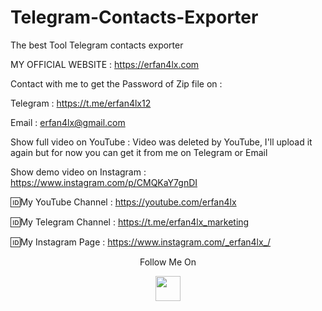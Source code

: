 # Telegram-Contacts-Exporter
The best Tool Telegram contacts exporter

 MY OFFICIAL WEBSITE : https://erfan4lx.com

Contact with me to get the Password of Zip file on :

 Telegram : https://t.me/erfan4lx12
  
 Email : erfan4lx@gmail.com
  
 Show full video on YouTube : Video was deleted by YouTube, I'll upload it again but for now you can get it from me on Telegram or Email

Show demo video on Instagram : https://www.instagram.com/p/CMQKaY7gnDI

🆔My YouTube Channel : https://youtube.com/erfan4lx

🆔My Telegram Channel : https://t.me/erfan4lx_marketing

🆔My Instagram Page : https://www.instagram.com/_erfan4lx_/

<p align="center">
  Follow Me On
</p>
<p align="center">
  <a href="https://www.youtube.com/c/erfan4lx?sub_confirmation=1">
    <img src="https://www.iconsdb.com/icons/preview/black/youtube-4-xxl.png" width="40" height="40">
  </a>
</p>
